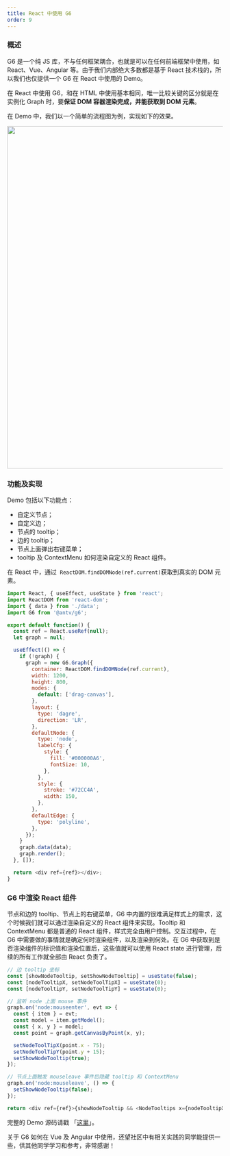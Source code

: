 ```yaml
---
title: React 中使用 G6
order: 9
---
```


### 概述

G6 是一个纯 JS 库，不与任何框架耦合，也就是可以在任何前端框架中使用，如 React、Vue、Angular 等。由于我们内部绝大多数都是基于 React 技术栈的，所以我们也仅提供一个 G6 在 React 中使用的 Demo。

在 React 中使用 G6，和在 HTML 中使用基本相同，唯一比较关键的区分就是在实例化 Graph 时，要**保证 DOM 容器渲染完成，并能获取到 DOM 元素**。

在 Demo 中，我们以一个简单的流程图为例，实现如下的效果。

<img src='https://gw.alipayobjects.com/mdn/rms_f8c6a0/afts/img/A*L8pRS5HCPXUAAAAAAAAAAABkARQnAQ' width=800/>

### 功能及实现

Demo 包括以下功能点：

- 自定义节点；
- 自定义边；
- 节点的 tooltip；
- 边的 tooltip；
- 节点上面弹出右键菜单；
- tooltip 及 ContextMenu 如何渲染自定义的 React 组件。

在 React 中，通过  `ReactDOM.findDOMNode(ref.current)`获取到真实的 DOM 元素。

```javascript
import React, { useEffect, useState } from 'react';
import ReactDOM from 'react-dom';
import { data } from './data';
import G6 from '@antv/g6';

export default function() {
  const ref = React.useRef(null);
  let graph = null;

  useEffect(() => {
    if (!graph) {
      graph = new G6.Graph({
        container: ReactDOM.findDOMNode(ref.current),
        width: 1200,
        height: 800,
        modes: {
          default: ['drag-canvas'],
        },
        layout: {
          type: 'dagre',
          direction: 'LR',
        },
        defaultNode: {
          type: 'node',
          labelCfg: {
            style: {
              fill: '#000000A6',
              fontSize: 10,
            },
          },
          style: {
            stroke: '#72CC4A',
            width: 150,
          },
        },
        defaultEdge: {
          type: 'polyline',
        },
      });
    }
    graph.data(data);
    graph.render();
  }, []);

  return <div ref={ref}></div>;
}
```

### G6 中渲染 React 组件

节点和边的 tooltip、节点上的右键菜单，G6 中内置的很难满足样式上的需求，这个时候我们就可以通过渲染自定义的 React 组件来实现。Tooltip 和 ContextMenu 都是普通的 React 组件，样式完全由用户控制。交互过程中，在 G6 中需要做的事情就是确定何时渲染组件，以及渲染到何处。在 G6 中获取到是否渲染组件的标识值和渲染位置后，这些值就可以使用 React state 进行管理，后续的所有工作就全部由 React 负责了。

```javascript
// 边 tooltip 坐标
const [showNodeTooltip, setShowNodeTooltip] = useState(false);
const [nodeTooltipX, setNodeToolTipX] = useState(0);
const [nodeTooltipY, setNodeToolTipY] = useState(0);

// 监听 node 上面 mouse 事件
graph.on('node:mouseenter', evt => {
  const { item } = evt;
  const model = item.getModel();
  const { x, y } = model;
  const point = graph.getCanvasByPoint(x, y);

  setNodeToolTipX(point.x - 75);
  setNodeToolTipY(point.y + 15);
  setShowNodeTooltip(true);
});

// 节点上面触发 mouseleave 事件后隐藏 tooltip 和 ContextMenu
graph.on('node:mouseleave', () => {
  setShowNodeTooltip(false);
});

return <div ref={ref}>{showNodeTooltip && <NodeTooltips x={nodeTooltipX} y={nodeTooltipY} />}</div>;
```

完整的 Demo 源码请戳 「<a href='https://github.com/baizn/g6-in-react' target='_blank'>这里</a>」。

关于 G6 如何在 Vue 及 Angular 中使用，还望社区中有相关实践的同学能提供一些，供其他同学学习和参考，非常感谢！
